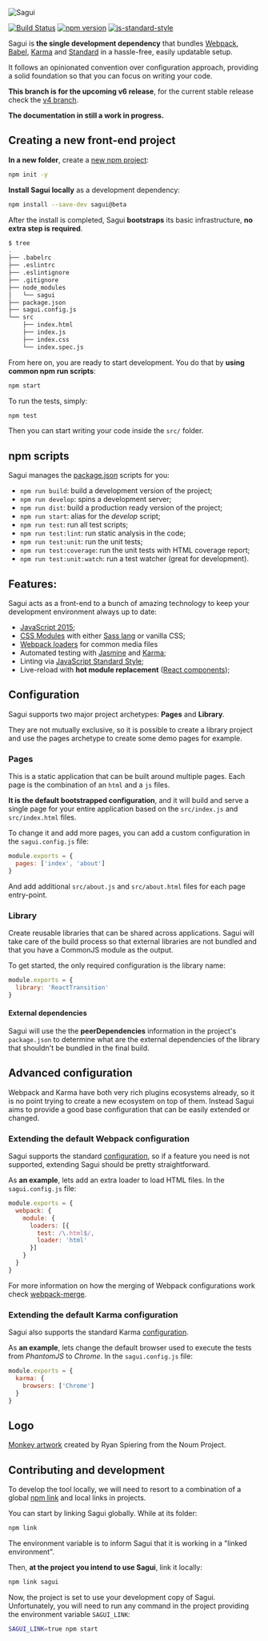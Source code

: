![Sagui](https://raw.githubusercontent.com/saguijs/sagui/master/banner.jpg)

[![Build Status](https://travis-ci.org/saguijs/sagui.svg)](https://travis-ci.org/saguijs/sagui)
[![npm version](https://badge.fury.io/js/sagui.svg)](https://badge.fury.io/js/sagui)
[![js-standard-style](https://img.shields.io/badge/code%20style-standard-brightgreen.svg?style=flat)](https://github.com/feross/standard)

Sagui is **the single development dependency** that bundles [Webpack](http://webpack.github.io/), [Babel](http://babeljs.io/), [Karma](http://karma-runner.github.io/) and [Standard](http://standardjs.com/) in a hassle-free, easily updatable setup.

It follows an opinionated convention over configuration approach, providing a solid foundation so that you can focus on writing your code.

**This branch is for the upcoming v6 release**, for the current stable release check the [v4 branch](https://github.com/saguijs/sagui/tree/v4).

**The documentation in still a work in progress.**

## Creating a new front-end project

**In a new folder**, create a [new npm project](https://docs.npmjs.com/cli/init):

```bash
npm init -y
```

**Install Sagui locally** as a development dependency:

```bash
npm install --save-dev sagui@beta
```

After the install is completed, Sagui **bootstraps** its basic infrastructure, **no extra step is required**.

```bash
$ tree
.
├── .babelrc
├── .eslintrc
├── .eslintignore
├── .gitignore
├── node_modules
│   └── sagui
├── package.json
├── sagui.config.js
└── src
    ├── index.html
    ├── index.js
    ├── index.css
    └── index.spec.js
```

From here on, you are ready to start development. You do that by **using common npm run scripts**:

```bash
npm start
```

To run the tests, simply:

```bash
npm test
```

Then you can start writing your code inside the `src/` folder.

## npm scripts

Sagui manages the [package.json](https://docs.npmjs.com/files/package.json) scripts for you:

- `npm run build`: build a development version of the project;
- `npm run develop`: spins a development server;
- `npm run dist`: build a production ready version of the project;
- `npm run start`: alias for the *develop* script;
- `npm run test`: run all test scripts;
- `npm run test:lint`: run static analysis in the code;
- `npm run test:unit`: run the unit tests;
- `npm run test:coverage`: run the unit tests with HTML coverage report;
- `npm run test:unit:watch`: run a test watcher (great for development).

## Features:

Sagui acts as a front-end to a bunch of amazing technology to keep your development environment always up to date:

- [JavaScript 2015](http://babeljs.io/docs/learn-es2015/);
- [CSS Modules](https://github.com/css-modules) with either [Sass lang](http://sass-lang.com/) or vanilla CSS;
- [Webpack loaders](http://webpack.github.io/) for common media files
- Automated testing with [Jasmine](http://jasmine.github.io/) and [Karma](http://karma-runner.github.io/);
- Linting via [JavaScript Standard Style](http://standardjs.com/);
- Live-reload with **hot module replacement** ([React components](https://github.com/gaearon/react-transform));

## Configuration

Sagui supports two major project archetypes: **Pages** and **Library**.

They are not mutually exclusive, so it is possible to create a library project and use the pages archetype to create some demo pages for example.

### Pages

This is a static application that can be built around multiple pages. Each page is the combination of an `html` and a `js` files.

**It is the default bootstrapped configuration**, and it will build and serve a single page for your entire application based on the `src/index.js` and `src/index.html` files.

To change it and add more pages, you can add a custom configuration in the `sagui.config.js` file:

```js
module.exports = {
  pages: ['index', 'about']
}
```

And add additional `src/about.js` and `src/about.html` files for each page entry-point.

### Library

Create reusable libraries that can be shared across applications. Sagui will take care of the build process so that external libraries are not bundled and that you have a CommonJS module as the output.

To get started, the only required configuration is the library name:

```js
module.exports = {
  library: 'ReactTransition'
}
```

#### External dependencies

Sagui will use the the **peerDependencies** information in the project's `package.json` to determine what are the external dependencies of the library that shouldn't be bundled in the final build.

## <a name="advanced-configuration"></a>Advanced configuration

Webpack and Karma have both very rich plugins ecosystems already, so it is no point trying to create a new ecosystem on top of them. Instead Sagui aims to provide a good base configuration that can be easily extended or changed.

### Extending the default Webpack configuration

Sagui supports the standard [configuration](http://webpack.github.io/docs/configuration.html), so if a feature you need is not supported, extending Sagui should be pretty straightforward.

As **an example**, lets add an extra loader to load HTML files. In the `sagui.config.js` file:

```js
module.exports = {
  webpack: {
    module: {
      loaders: [{
        test: /\.html$/,
        loader: 'html'
      }]
    }
  }
}
```

For more information on how the merging of Webpack configurations work check [webpack-merge](https://github.com/survivejs/webpack-merge).

### Extending the default Karma configuration

Sagui also supports the standard Karma [configuration](https://karma-runner.github.io/0.13/config/configuration-file.html).

As **an example**, lets change the default browser used to execute the tests from *PhantomJS* to *Chrome*. In the `sagui.config.js` file:

```js
module.exports = {
  karma: {
    browsers: ['Chrome']
  }
}
```

## Logo

[Monkey artwork](https://thenounproject.com/term/monkey/267835) created by Ryan Spiering from the Noum Project.

## Contributing and development

To develop the tool locally, we will need to resort to a combination of a global [npm link](https://docs.npmjs.com/cli/link) and local links in projects.

You can start by linking Sagui globally. While at its folder:

```bash
npm link
```

The environment variable is to inform Sagui that it is working in a "linked environment".

Then, **at the project you intend to use Sagui**, link it locally:

```bash
npm link sagui
```

Now, the project is set to use your development copy of Sagui. Unfortunately, you will need to run any command in the project providing the environment variable `SAGUI_LINK`:

```bash
SAGUI_LINK=true npm start
```
